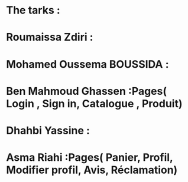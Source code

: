 # The tarks : 
# Roumaissa Zdiri : 
# Mohamed Oussema BOUSSIDA : 
# Ben Mahmoud Ghassen :Pages( Login , Sign in, Catalogue , Produit)
# Dhahbi Yassine :
# Asma Riahi :Pages( Panier, Profil, Modifier profil, Avis, Réclamation)
